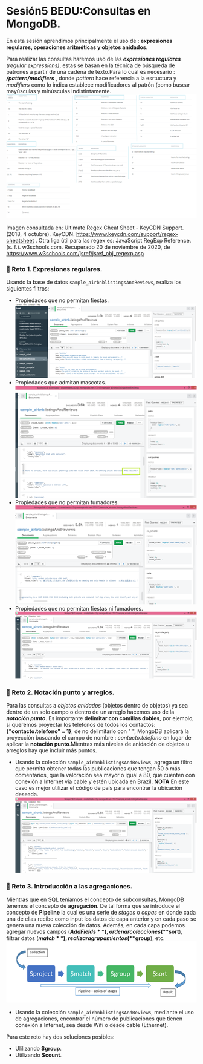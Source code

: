 # Sesión5 BEDU:Consultas en MongoDB.
En esta sesión aprendimos principalmente el uso de : **expresiones regulares, operaciones aritméticas y objetos anidados**. 

Para realizar las consultas haremos uso de las ***expresiones regulares*** *(regular expressions)*, estas se basan en la técnica de búsqueda de patrones a partir de una cadena de texto.Para lo cual es necesario : ***/pattern/modifiers*** , donde *pattern* hace referencia a la esrtuctura y *modifiers* como lo indica establece modificadores al patrón (como buscar mayúsculas y minúsculas indistintamente. 
![imagen](regex.png)

Imagen consultada en: Ultimate Regex Cheat Sheet - KeyCDN Support. (2018, 4 octubre). KeyCDN. https://www.keycdn.com/support/regex-cheatsheet .
Otra liga útil para las regex es: JavaScript RegExp Reference. (s. f.). w3schools.com. Recuperado 20 de noviembre de 2020, de https://www.w3schools.com/jsref/jsref_obj_regexp.asp 
### :pushpin: Reto 1. Expresiones regulares.
Usando la base de datos `sample_airbnblistingsAndReviews`, realiza los siguientes filtros:

- Propiedades que no permitan fiestas.
  ![imagen](imagenes/noparties.png)
- Propiedades que admitan mascotas.
  ![imagen](imagenes/pets_yes.png)
- Propiedades que no permitan fumadores.
  ![imagen](imagenes/no_smoke.png)
- Propiedades que no permitan fiestas ni fumadores.
  ![imagen](imagenes/no_smoke_party.png)
### :pushpin: Reto 2. Notación punto y arreglos. 
Para las consultas a *objetos anidados* (objetos dentro de objetos) ya sea dentro de un solo campo o dentro de un arreglo hacemos uso de la ***notación punto***. Es importante **delimitar con comillas dobles**, por ejemplo, si queremos proyectar los telefonos de todos los contactos: **{"contacto.telefono" = 1}**, de no delimitarlo con " ", MongoDB aplicará la proyección buscando el campo de nombre : *contacto.telefono* en lugar de aplicar la **notación punto**.Mientras más niveles de anidación de objetos u arreglos hay que incluir más puntos. 

- Usando la colección `sample_airbnblistingsAndReviews`, agrega un filtro que permita obtener todas las publicaciones que tengan 50 o más comentarios, que la valoración sea mayor o igual a 80, que cuenten con conexión a Internet vía cable y estén ubicada en Brazil.
**NOTA** En este caso es mejor utilizar el código de país para encontrar la ubicación deseada. 
  ![imagen](imagenes/anidada_ethernet.png)
### :pushpin: Reto 3. Introducción a las agregaciones.
Mientras que en SQL teníamos el concepto de subconsultas, MongoDB tenemos el concepto de **agregación**. De tal forma que se introduce el concepto de **Pipeline** la cual es una serie de *stages* o *capas* en donde cada una de ellas recibe como input los datos de capa anterior y en cada paso se genera una nueva colección de datos. Además, en cada capa podemos agregar nuevos campos (**$AddFields**), ordenar colecciones(**$sort**), filtrar datos (**$match**), realizar agrupamientos(**$group**), etc. 
![imagen](imagenes/pipeline.png)

- Usando la colección `sample_airbnblistingsAndReviews`, mediante el uso de agregaciones, encontrar el número de publicaciones que tienen conexión a Internet, sea desde Wifi o desde cable (Ethernet).

Para este reto hay dos soluciones posibles:

- Ulilizando **$group**.
- Utilizando **$count**.
